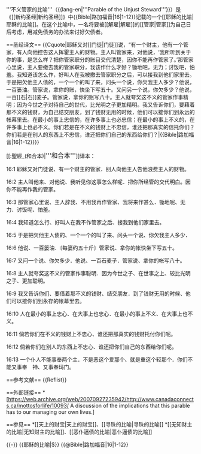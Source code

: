 '''不义管家的比喻'''（{{lang-en|'''Parable of the Unjust Steward'''}}）是《[[新约圣经|新约圣经]]》中{{Bible|路加福音|16|1-12}}记载的一个[[耶稣的比喻|耶稣的比喻]]。在这个比喻中，一名将要被[[解雇|解雇]]的[[管家|管家]]为自己日后考虑，用减免债务的办法来讨好欠债者。

==圣经译文==
{{Cquote|耶稣又对[[门徒|门徒]]说，“有一个财主，他有一个管家，有人向他控告这人挥霍主人的财物。主人叫管家来，对他说，‘我所听到关于你的事，是怎么样？把你管家职分的账目交代清楚，因你不能再作管家了。’那管家心里说，主人要撤去我的管家职分，我该作什么才好？锄地吧，无力；讨饭吧，怕羞。我知道该怎么作，好叫人在我被撤去管家职分之后，可以接我到他们家里去。于是把欠他主人债的，一个一个的叫了来，问头一个说，你欠我主人多少？他说，一百篓油。管家说，拿你的账，快坐下写五十。又问另一个说，你欠多少？他说，一百[[石|石]]麦子。管家说，拿你的账写八十。主人就夸奖这不义的管家作事精明；因为今世之子对待自己的世代，比光明之子更加精明。我又告诉你们，要藉着那不义的钱财，为自己结交朋友，到了钱财无用的时候，他们可以接你们到永远的帐幕里去。在最小的事上忠信的，在许多事上也必忠信；在最小的事上不义的，在许多事上也必不义。你们若是在不义的钱财上不忠信，谁还把那真实的信托你们？你们若是在别人的东西上不忠信，谁还把你们自己的东西给你们？|{{Bible|路加福音|16|1-12}}}}


[[:聖經_(和合本)|<big>'''和合本'''</big>]]译本：

16:1 耶稣又对门徒说、有一个财主的管家．别人向他主人告他浪费主人的财物。
 
16:2 主人叫他来、对他说、我听见你这事怎么样呢．把你所经管的交代明白。因你不能再作我的管家。 

16:3 那管家心里说、主人辞我、不用我再作管家、我将来作甚么．锄地呢、无力．讨饭呢、怕羞。  

16:4 我知道怎么行、好叫人在我不作管家之后、接我到他们家里去。 

16:5 于是把欠他主人债的、一个一个的叫了来、问头一个说、你欠我主人多少． 

16:6 他说、一百篓油．〔每篓约五十斤〕管家说、拿你的帐快坐下写五十。 

16:7 又问一个说、你欠多少．他说、一百石麦子．管家说、拿你的帐写八十。 

16:8 主人就夸奖这不义的管家作事聪明．因为今世之子、在世事之上、较比光明之子、更加聪明。 

16:9 我又告诉你们、要借着那不义的钱财、结交朋友．到了钱财无用的时候、他们可以接你们到永存的帐幕里去。 

16:10 人在最小的事上忠心、在大事上也忠心．在最小的事上不义、在大事上也不义。 

16:11 倘若你们在不义的钱财上不忠心、谁还把那真实的钱财托付你们呢。 

16:12 倘若你们在别人的东西上不忠心、谁还把你们自己的东西给你们呢。 

16:13 一个仆人不能事奉两个主．不是恶这个爱那个、就是重这个轻那个．你们不能又事奉　神、又事奉玛门。

==参考文献==
{{Reflist}}

==外部链接==
*[https://web.archive.org/web/20070927235942/http://www.canadaconnects.ca/mottosforlife/10093/ A discussion of the implications that this parable has to our managing our own lives.]

==参见==
*[[天上的财宝|天上的财宝]]、[[寻珠的比喻|寻珠的比喻]]
*[[无知财主的比喻|无知财主的比喻]]、[[恶仆逼债的比喻|恶仆逼债的比喻]]

{{-}}
{{耶稣的比喻|$}}
{{@Bible|路加福音|16|1-12}}
